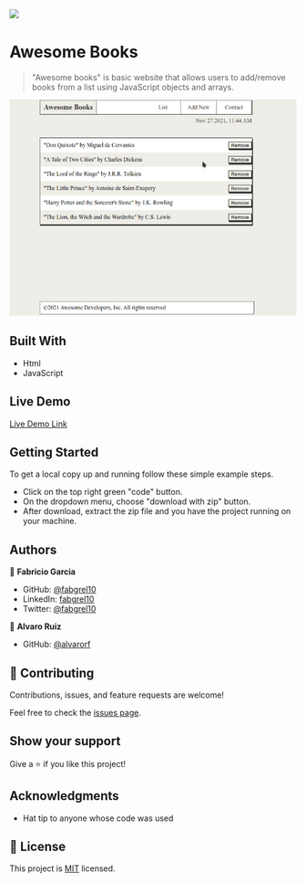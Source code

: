 ![](https://img.shields.io/badge/Microverse-blueviolet)

# Awesome Books

> "Awesome books" is basic website that allows users to add/remove books from a list using JavaScript objects and arrays.

![screenshot](./app_screenshot.gif)

## Built With

- Html
- JavaScript

## Live Demo

[Live Demo Link](https://fabgrel10.github.io/awesome-books/)

## Getting Started

To get a local copy up and running follow these simple example steps.

- Click on the top right green "code" button.
- On the dropdown menu, choose "download with zip" button.
- After download, extract the zip file and you have the project running on your machine.

## Authors

👤 **Fabricio Garcia**

- GitHub: [@fabgrel10](https://github.com/fabgrel10)
- LinkedIn: [fabgrel10](https://www.linkedin.com/in/fabgrel10/)
- Twitter: [@fabgrel10](https://twitter.com/fabgrel10)

👤 **Alvaro Ruiz**

- GitHub: [@alvarorf](https://github.com/alvarorf)

## 🤝 Contributing

Contributions, issues, and feature requests are welcome!

Feel free to check the [issues page](../../issues/).

## Show your support

Give a ⭐️ if you like this project!

## Acknowledgments

- Hat tip to anyone whose code was used

## 📝 License

This project is [MIT](./MIT.md) licensed.
